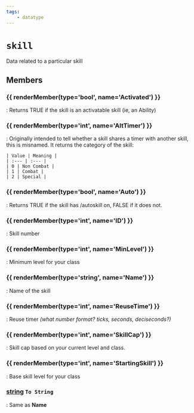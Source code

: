 ```yaml
---
tags:
    - datatype
---
```

# `skill`

Data related to a particular skill

## Members

### {{ renderMember(type='bool', name='Activated') }}

:   Returns TRUE if the skill is an activatable skill (ie, an Ability)

### {{ renderMember(type='int', name='AltTimer') }}

:   Originally intended to tell whether a skill shares a timer with another skill, this is misnamed.  It returns the category of the skill:

    | Value | Meaning |
    | :--- | :--- |
    | 0 | Non Combat |
    | 1 | Combat |
    | 2 | Special |

### {{ renderMember(type='bool', name='Auto') }}

:   Returns TRUE if the skill has /autoskill on, FALSE if it does not.

### {{ renderMember(type='int', name='ID') }}

:   Skill number

### {{ renderMember(type='int', name='MinLevel') }}

:   Minimum level for your class

### {{ renderMember(type='string', name='Name') }}

:   Name of the skill

### {{ renderMember(type='int', name='ReuseTime') }}

:   Reuse timer _(what number format? ticks, seconds, deciseconds?)_

### {{ renderMember(type='int', name='SkillCap') }}

:   Skill cap based on your current level and class.

### {{ renderMember(type='int', name='StartingSkill') }}

:   Base skill level for your class

### [string][string] `To String`

:   Same as **Name**


[bool]: datatype-bool.md
[int]: datatype-int.md
[string]: datatype-string.md

